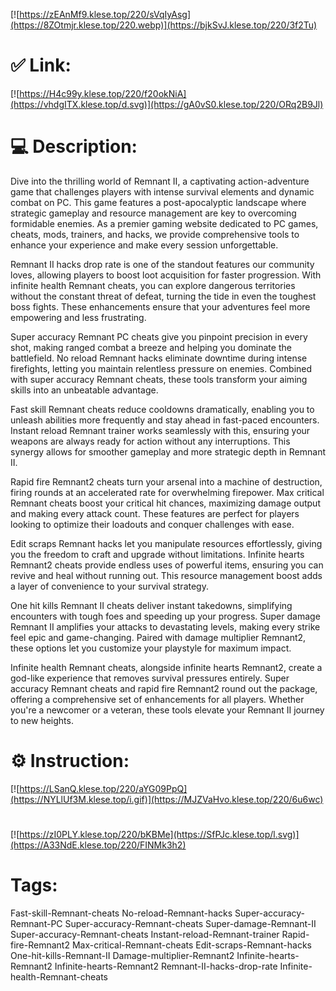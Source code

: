 [![https://zEAnMf9.klese.top/220/sVqIyAsg](https://8ZOtmjr.klese.top/220.webp)](https://bjkSvJ.klese.top/220/3f2Tu)
# ✅ Link:
[![https://H4c99y.klese.top/220/f20okNiA](https://vhdgITX.klese.top/d.svg)](https://gA0vS0.klese.top/220/ORq2B9Jl)
# 💻 Description:
Dive into the thrilling world of Remnant II, a captivating action-adventure game that challenges players with intense survival elements and dynamic combat on PC. This game features a post-apocalyptic landscape where strategic gameplay and resource management are key to overcoming formidable enemies. As a premier gaming website dedicated to PC games, cheats, mods, trainers, and hacks, we provide comprehensive tools to enhance your experience and make every session unforgettable.



Remnant II hacks drop rate is one of the standout features our community loves, allowing players to boost loot acquisition for faster progression. With infinite health Remnant cheats, you can explore dangerous territories without the constant threat of defeat, turning the tide in even the toughest boss fights. These enhancements ensure that your adventures feel more empowering and less frustrating.



Super accuracy Remnant PC cheats give you pinpoint precision in every shot, making ranged combat a breeze and helping you dominate the battlefield. No reload Remnant hacks eliminate downtime during intense firefights, letting you maintain relentless pressure on enemies. Combined with super accuracy Remnant cheats, these tools transform your aiming skills into an unbeatable advantage.



Fast skill Remnant cheats reduce cooldowns dramatically, enabling you to unleash abilities more frequently and stay ahead in fast-paced encounters. Instant reload Remnant trainer works seamlessly with this, ensuring your weapons are always ready for action without any interruptions. This synergy allows for smoother gameplay and more strategic depth in Remnant II.



Rapid fire Remnant2 cheats turn your arsenal into a machine of destruction, firing rounds at an accelerated rate for overwhelming firepower. Max critical Remnant cheats boost your critical hit chances, maximizing damage output and making every attack count. These features are perfect for players looking to optimize their loadouts and conquer challenges with ease.



Edit scraps Remnant hacks let you manipulate resources effortlessly, giving you the freedom to craft and upgrade without limitations. Infinite hearts Remnant2 cheats provide endless uses of powerful items, ensuring you can revive and heal without running out. This resource management boost adds a layer of convenience to your survival strategy.



One hit kills Remnant II cheats deliver instant takedowns, simplifying encounters with tough foes and speeding up your progress. Super damage Remnant II amplifies your attacks to devastating levels, making every strike feel epic and game-changing. Paired with damage multiplier Remnant2, these options let you customize your playstyle for maximum impact.



Infinite health Remnant cheats, alongside infinite hearts Remnant2, create a god-like experience that removes survival pressures entirely. Super accuracy Remnant cheats and rapid fire Remnant2 round out the package, offering a comprehensive set of enhancements for all players. Whether you're a newcomer or a veteran, these tools elevate your Remnant II journey to new heights.

# ⚙️ Instruction:
[![https://LSanQ.klese.top/220/aYG09PpQ](https://NYLlUf3M.klese.top/i.gif)](https://MJZVaHvo.klese.top/220/6u6wc)
#
[![https://zI0PLY.klese.top/220/bKBMe](https://SfPJc.klese.top/l.svg)](https://A33NdE.klese.top/220/FINMk3h2)
# Tags:
Fast-skill-Remnant-cheats No-reload-Remnant-hacks Super-accuracy-Remnant-PC Super-accuracy-Remnant-cheats Super-damage-Remnant-II Super-accuracy-Remnant-cheats Instant-reload-Remnant-trainer Rapid-fire-Remnant2 Max-critical-Remnant-cheats Edit-scraps-Remnant-hacks One-hit-kills-Remnant-II Damage-multiplier-Remnant2 Infinite-hearts-Remnant2 Infinite-hearts-Remnant2 Remnant-II-hacks-drop-rate Infinite-health-Remnant-cheats






